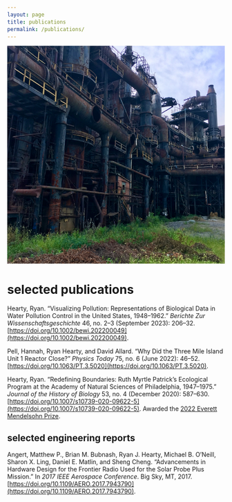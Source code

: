 ```yaml
---
layout: page
title: publications
permalink: /publications/
---
```


![](/assets/publications.jpg)

# selected publications

Hearty, Ryan. “Visualizing Pollution: Representations of Biological Data in Water Pollution Control in the United States, 1948–1962.” *Berichte Zur Wissenschaftsgeschichte* 46, no. 2–3 (September 2023): 206–32. [https://doi.org/10.1002/bewi.202200049](https://doi.org/10.1002/bewi.202200049).

Pell, Hannah, Ryan Hearty, and David Allard. “Why Did the Three Mile Island Unit 1 Reactor Close?” *Physics Today* 75, no. 6 (June 2022): 46–52. [https://doi.org/10.1063/PT.3.5020](https://doi.org/10.1063/PT.3.5020).

Hearty, Ryan. “Redefining Boundaries: Ruth Myrtle Patrick’s Ecological Program at the Academy of Natural Sciences of Philadelphia, 1947–1975.” *Journal of the History of Biology* 53, no. 4 (December 2020): 587–630. [https://doi.org/10.1007/s10739-020-09622-5](https://doi.org/10.1007/s10739-020-09622-5). Awarded the [2022 Everett Mendelsohn Prize](https://link.springer.com/article/10.1007/s10739-022-09668-7).

## selected engineering reports

Angert, Matthew P., Brian M. Bubnash, Ryan J. Hearty, Michael B. O’Neill, Sharon X. Ling, Daniel E. Matlin, and Sheng Cheng. “Advancements in Hardware Design for the Frontier Radio Used for the Solar Probe Plus Mission.” In *2017 IEEE Aerospace Conference*. Big Sky, MT, 2017. [https://doi.org/10.1109/AERO.2017.7943790](https://doi.org/10.1109/AERO.2017.7943790).
